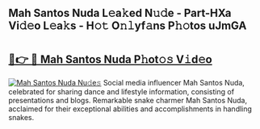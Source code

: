 ## Mah Santos Nuda L𝚎a𝚔ed N𝚞𝚍e - Part-HXa Vi𝚍𝚎o L𝚎a𝚔s - H𝚘𝚝 O𝚗𝚕yf𝚊ns P𝚑𝚘tos uJmGA

# <h2><a href="http://kfcl7x.oniu.top/?m=Mah+Santos+Nuda">🔗👉 🔴 Mah Santos Nuda P𝚑ot𝚘𝚜 V𝚒d𝚎o</a></h2>

[![Mah Santos Nuda Nu𝚍e𝚜](https://i.imgur.com/0qMVB7G.gif)](http://kfcl7x.oniu.top/?m=Mah+Santos+Nuda)
Social media influencer Mah Santos Nuda, celebrated for sharing dance and lifestyle information, consisting of presentations and blogs. Remarkable snake charmer Mah Santos Nuda, acclaimed for their exceptional abilities and accomplishments in handling snakes.  
